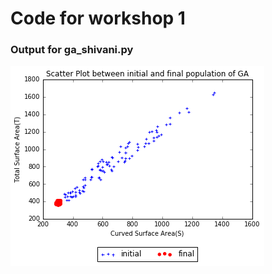 # Code for workshop 1

### Output for ga_shivani.py
![Part 1](https://raw.githubusercontent.com/SaurabhSakpal/fss16SmallThinExpert/master/workshop/1/screenshot/ga_shivani.png)

